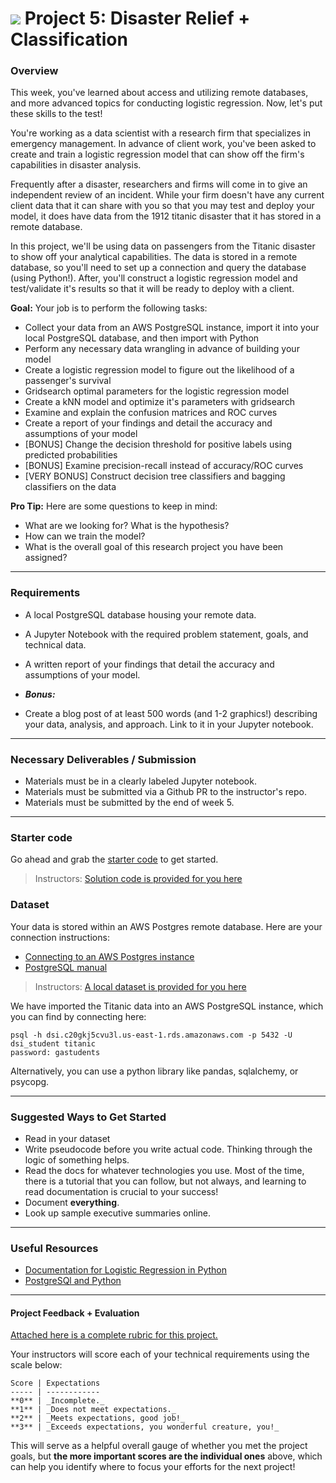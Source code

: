 # ![](https://ga-dash.s3.amazonaws.com/production/assets/logo-9f88ae6c9c3871690e33280fcf557f33.png) Project 5: Disaster Relief + Classification

### Overview

This week, you've learned about access and utilizing remote databases, and more advanced topics for conducting logistic regression. Now, let's put these skills to the test!

You're working as a data scientist with a research firm that specializes in emergency management. In advance of client work, you've been asked to create and train a logistic regression model that can show off the firm's capabilities in disaster analysis.

Frequently after a disaster, researchers and firms will come in to give an independent review of an incident. While your firm doesn't have any current client data that it can share with you so that you may test and deploy your model, it does have data from the 1912 titanic disaster that it has stored in a remote database.

In this project, we'll be using data on passengers from the Titanic disaster to show off your analytical capabilities. The data is stored in a remote database, so you'll need to set up a connection and query the database (using Python!). After, you'll construct a logistic regression model and test/validate it's results so that it will be ready to deploy with a client.

**Goal:** Your job is to perform the following tasks:

- Collect your data from an AWS PostgreSQL instance, import it into your local PostgreSQL database, and then import with Python
- Perform any necessary data wrangling in advance of building your model
- Create a logistic regression model to figure out the likelihood of a passenger's survival
- Gridsearch optimal parameters for the logistic regression model
- Create a kNN model and optimize it's parameters with gridsearch
- Examine and explain the confusion matrices and ROC curves
- Create a report of your findings and detail the accuracy and assumptions of your model
- [BONUS] Change the decision threshold for positive labels using predicted probabilities
- [BONUS] Examine precision-recall instead of accuracy/ROC curves
- [VERY BONUS] Construct decision tree classifiers and bagging classifiers on the data

**Pro Tip:** Here are some questions to keep in mind:

- What are we looking for? What is the hypothesis?
- How can we train the model?
- What is the overall goal of this research project you have been assigned?

---

### Requirements

- A local PostgreSQL database housing your remote data.
- A Jupyter Notebook with the required problem statement, goals, and technical data.
- A written report of your findings that detail the accuracy and assumptions of your model.

- ***Bonus:***
- Create a blog post of at least 500 words (and 1-2 graphics!) describing your data, analysis, and approach. Link to it in your Jupyter notebook.

---

### Necessary Deliverables / Submission

- Materials must be in a clearly labeled Jupyter notebook.
- Materials must be submitted via a Github PR to the instructor's repo.
- Materials must be submitted by the end of week 5.

---

### Starter code

Go ahead and grab the [starter code](./code/starter-code/starter-code.ipynb) to get started.

> Instructors: [Solution code is provided for you here](./solution-code/)

### Dataset

Your data is stored within an AWS Postgres remote database. Here are your connection instructions:

- [Connecting to an AWS Postgres instance](http://docs.aws.amazon.com/AmazonRDS/latest/UserGuide/USER_ConnectToPostgreSQLInstance.htm)
- [PostgreSQL manual](http://www.postgresql.org/docs/manuals/)

> Instructors: [A local dataset is provided for you here](./assets/data/)

We have imported the Titanic data into an AWS PostgreSQL instance, which you can find by connecting here:

    psql -h dsi.c20gkj5cvu3l.us-east-1.rds.amazonaws.com -p 5432 -U dsi_student titanic
    password: gastudents

Alternatively, you can use a python library like pandas, sqlalchemy, or psycopg.

---

### Suggested Ways to Get Started

- Read in your dataset
- Write pseudocode before you write actual code. Thinking through the logic of something helps.  
- Read the docs for whatever technologies you use. Most of the time, there is a tutorial that you can follow, but not always, and learning to read documentation is crucial to your success!
- Document **everything**.
- Look up sample executive summaries online.

---

### Useful Resources

- [Documentation for Logistic Regression in Python](http://scikit-learn.org/stable/modules/generated/sklearn.linear_model.LogisticRegression.html)
- [PostgreSQl and Python](https://wiki.postgresql.org/wiki/Psycopg2_Tutorial)

---

#### Project Feedback + Evaluation

[Attached here is a complete rubric for this project.](./project-05-rubric.md)

Your instructors will score each of your technical requirements using the scale below:

    Score | Expectations
    ----- | ------------
    **0** | _Incomplete._
    **1** | _Does not meet expectations._
    **2** | _Meets expectations, good job!_
    **3** | _Exceeds expectations, you wonderful creature, you!_

 This will serve as a helpful overall gauge of whether you met the project goals, but __the more important scores are the individual ones__ above, which can help you identify where to focus your efforts for the next project!
